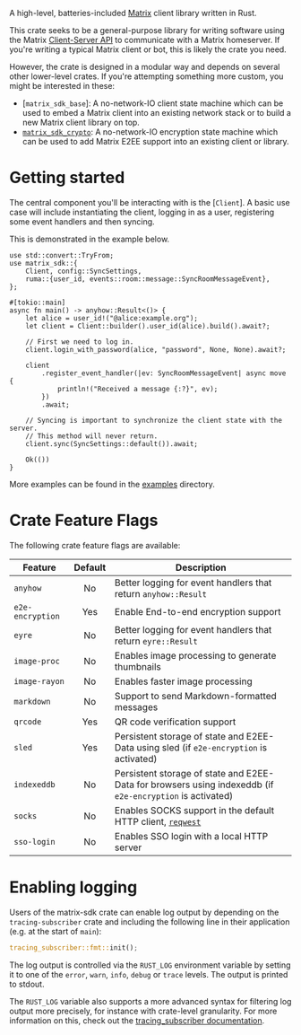 A high-level, batteries-included [Matrix](https://matrix.org/) client library
written in Rust.

This crate seeks to be a general-purpose library for writing software using the
Matrix [Client-Server API](https://matrix.org/docs/spec/client_server/latest)
to communicate with a Matrix homeserver. If you're writing a typical Matrix
client or bot, this is likely the crate you need.

However, the crate is designed in a modular way and depends on several
other lower-level crates. If you're attempting something more custom, you might be interested in these:

- [`matrix_sdk_base`]: A no-network-IO client state machine which can be used
  to embed a Matrix client into an existing network stack or to build a new
  Matrix client library on top.
- [`matrix_sdk_crypto`](https://docs.rs/matrix-sdk-crypto/*/matrix_sdk_crypto/):
  A no-network-IO encryption state machine which can be used to add Matrix E2EE
  support into an existing client or library.

# Getting started

The central component you'll be interacting with is the [`Client`]. A basic use
case will include instantiating the client, logging in as a user, registering
some event handlers and then syncing.

This is demonstrated in the example below.

```rust,no_run
use std::convert::TryFrom;
use matrix_sdk::{
    Client, config::SyncSettings,
    ruma::{user_id, events::room::message::SyncRoomMessageEvent},
};

#[tokio::main]
async fn main() -> anyhow::Result<()> {
    let alice = user_id!("@alice:example.org");
    let client = Client::builder().user_id(alice).build().await?;

    // First we need to log in.
    client.login_with_password(alice, "password", None, None).await?;

    client
        .register_event_handler(|ev: SyncRoomMessageEvent| async move {
            println!("Received a message {:?}", ev);
        })
        .await;

    // Syncing is important to synchronize the client state with the server.
    // This method will never return.
    client.sync(SyncSettings::default()).await;

    Ok(())
}
```

More examples can be found in the [examples] directory.

# Crate Feature Flags

The following crate feature flags are available:

| Feature          | Default | Description                                                                                               |
| ---------------- | :-----: | --------------------------------------------------------------------------------------------------------- |
| `anyhow`         |   No    | Better logging for event handlers that return `anyhow::Result`                                            |
| `e2e-encryption` |   Yes   | Enable End-to-end encryption support                                                                      |
| `eyre`           |   No    | Better logging for event handlers that return `eyre::Result`                                              |
| `image-proc`     |   No    | Enables image processing to generate thumbnails                                                           |
| `image-rayon`    |   No    | Enables faster image processing                                                                           |
| `markdown`       |   No    | Support to send Markdown-formatted messages                                                               |
| `qrcode`         |   Yes   | QR code verification support                                                                              |
| `sled`           |   Yes   | Persistent storage of state and E2EE-Data using sled (if `e2e-encryption` is activated)                   |
| `indexeddb`      |   No    | Persistent storage of state and E2EE-Data for browsers using indexeddb (if `e2e-encryption` is activated) |
| `socks`          |   No    | Enables SOCKS support in the default HTTP client, [`reqwest`]                                             |
| `sso-login`      |   No    | Enables SSO login with a local HTTP server                                                                |

[`reqwest`]: https://docs.rs/reqwest/0.11.5/reqwest/index.html

# Enabling logging

Users of the matrix-sdk crate can enable log output by depending on the
`tracing-subscriber` crate and including the following line in their
application (e.g. at the start of `main`):

```rust
tracing_subscriber::fmt::init();
```

The log output is controlled via the `RUST_LOG` environment variable by
setting it to one of the `error`, `warn`, `info`, `debug` or `trace` levels.
The output is printed to stdout.

The `RUST_LOG` variable also supports a more advanced syntax for filtering
log output more precisely, for instance with crate-level granularity. For
more information on this, check out the [tracing_subscriber documentation].

[examples]: https://github.com/matrix-org/matrix-rust-sdk/tree/main/crates/matrix-sdk/examples
[tracing_subscriber documentation]: https://tracing.rs/tracing_subscriber/filter/struct.envfilter
